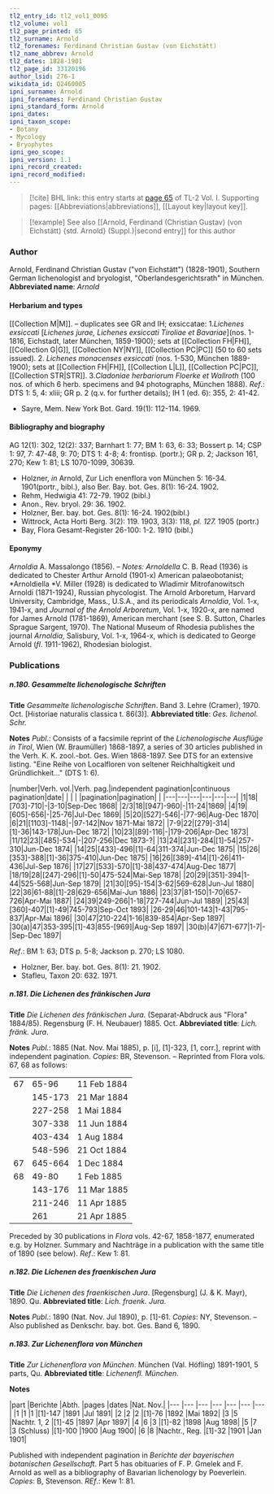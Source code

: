 ```yaml
---
tl2_entry_id: tl2_vol1_0095
tl2_volume: vol1
tl2_page_printed: 65
tl2_surname: Arnold
tl2_forenames: Ferdinand Christian Gustav (von Eichstätt)
tl2_name_abbrev: Arnold
tl2_dates: 1828-1901
tl2_page_id: 33120196
author_lsid: 276-1
wikidata_id: Q2460005
ipni_surname: Arnold
ipni_forenames: Ferdinand Christian Gustav
ipni_standard_form: Arnold
ipni_dates: 
ipni_taxon_scope: 
- Botany
- Mycology
- Bryophytes
ipni_geo_scope: 
ipni_version: 1.1
ipni_record_created: 
ipni_record_modified:
---
```



> [!cite] BHL link: this entry starts at [page 65](https://www.biodiversitylibrary.org/page/33120196) of TL-2 Vol. I.
> Supporting pages: [[Abbreviations|abbreviations]], [[Layout key|layout key]].

> [!example] See also [[Arnold, Ferdinand (Christian Gustav) (von Eichstätt) {std. Arnold} (Suppl.)|second entry]] for this author

### Author

Arnold, Ferdinand Christian Gustav ("von Eichstätt") (1828-1901), Southern German lichenologist and bryologist, "Oberlandesgerichtsrath" in München. 
**Abbreviated name**: *Arnold*

#### Herbarium and types

[[Collection M|M]]. – duplicates see GR and IH; exsiccatae: 1.*Lichenes exsiccati* \[*Lichenes jurae, Lichenes exsiccati Tiroliae et Bavariae*\](nos. 1-1816, Eichstadt, later München, 1859-1900); sets at [[Collection FH|FH]], [[Collection G|G]], [[Collection NY|NY]], [[Collection PC|PC]] (50 to 60 sets issued). 2. *Lichenes monacenses exsiccati* (nos. 1-530, München 1889-1900); sets at [[Collection FH|FH]], [[Collection L|L]], [[Collection PC|PC]], [[Collection STR|STR]]. 3.*Cladoniae herbariorum Floerke et Wallroth* (100 nos. of which 6 herb. specimens and 94 photographs, München 1888).
*Ref*.: DTS 1: 5, 4: xliii; GR p. 2 (q.v. for further details); IH 1 (ed. 6): 355, 2: 41-42.
- Sayre, Mem. New York Bot. Gard. 19(1): 112-114. 1969.

#### Bibliography and biography

AG 12(1): 302, 12(2): 337; Barnhart 1: 77; BM 1: 63, 6: 33; Bossert p. 14; CSP 1: 97, 7: 47-48, 9: 70; DTS 1: 4-8; 4: frontisp. (portr.); GR p. 2; Jackson 161, 270; Kew 1: 81; LS 1070-1099, 30639.
- Holzner, *in* Arnold, Zur Lich enenflora von München 5: 16-34. 1901(portr., bibl.), also Ber. Bay. bot. Ges. 8(1): 16-24. 1902.
- Rehm, Hedwigia 41: 72-79. 1902 (bibl.)
- Anon., Rev. bryol. 29: 36. 1902.
- Holzner, Ber. bay. bot. Ges. 8(1): 16-24. 1902(bibl.)
- Wittrock, Acta Horti Berg. 3(2): 119. 1903, 3(3): 118, *pl. 127.* 1905 (portr.)
- Bay, Flora Gesamt-Register 26-100: 1-2. 1910 (bibl.)

#### Eponymy

*Arnoldia* A. Massalongo (1856). – *Notes: Arnoldella* C. B. Read (1936) is dedicated to Chester Arthur Arnold (1901-x) American palaeobotanist; *Arnoldiella *V. Miller (1928) is dedicated to Wladimir Mitrofanowitsch Arnoldi (1871-1924), Russian phycologist.
The Arnold Arboretum, Harvard University, Cambridge, Mass., U.S.A., and its periodicals *Arnoldia*, Vol. 1-x, 1941-x, and *Journal of the Arnold Arboretum*, Vol. 1-x, 1920-x, are named for James Arnold (1781-1869), American merchant (see S. B. Sutton, Charles Sprague Sargent, 1970).
The National Museum of Rhodesia publishes the journal *Arnoldia*, Salisbury, Vol. 1-x, 1964-x, which is dedicated to George Arnold (*fl*. 1911-1962), Rhodesian biologist.

### Publications

##### n.180. Gesammelte lichenologische Schriften

**Title**
*Gesammelte lichenologische Schriften*. Band 3. Lehre (Cramer), 1970. Oct. \[Historiae naturalis classica t. 86(3)\].
**Abbreviated title**: *Ges. lichenol. Schr.*

**Notes**
*Publ*.: Consists of a facsimile reprint of the *Lichenologische Ausflüge in Tirol*, Wien (W. Braumüller) 1868-1897, a series of 30 articles published in the Verh. K. K. zool.-bot. Ges. Wien 1868-1897. See DTS for an extensive listing. "Eine Reihe von Localfloren von seltener Reichhaltigkeit und Gründlichkeit..." (DTS 1: 6).

|number|Verh. vol.|Verh. pag.|independent pagination|continuous pagination|date| | | | |pagination|pagination| |
|---|---|---|---|---|---|
|1|18|\[703\]-710|-|3-10|Sep-Dec 1868|
|2/3|18|\[947\]-960|-|11-24|1869|
|4|19|\[605\]-656|-|25-76|Jul-Dec 1869|
|5|20|\[527\]-546|-|77-96|Aug-Dec 1870|
|6|21|\[1103\]-1148|-|97-142|Nov 1871-Mai 1872|
|7-9|22|\[279\]-314|\[1\]-36|143-178|Jun-Dec 1872|
|10|23|\[89\]-116|-|179-206|Apr-Dec 1873|
|11/12|23|\[485\]-534|-|207-256|Dec 1873-?|
|13|24|\[231\]-284|\[1\]-54|257-310|Jun-Dec 1874|
|14|25|\[433\]-496|\[1\]-64|311-374|Jun-Dec 1875|
|15|26|\[353\]-388|\[1\]-36|375-410|Jun-Dec 1875|
|16|26|\[389\]-414|\[1\]-26|411-436|Jul-Sep 1876|
|17|27|\[533\]-570|\[1\]-38|437-474|Aug-Dec 1877|
|18/19|28|\[247\]-296|\[1\]-50|475-524|Mai-Sep 1878|
|20|29|\[351\]-394|1-44|525-568|Jun-Sep 1879|
|21|30|\[95\]-154|3-62|569-628|Jun-Jul 1880|
|22|36|61-88|\[1\]-28|629-656|Mai-Jun 1886|
|23|37|81-150|1-70|657-726|Apr-Mai 1887|
|24|39|249-266|1-18|727-744|Jun-Jul 1889|
|25|43|\[360\]-407|\[1\]-49|745-793|Sep-Oct 1893|
|26-29|46|101-143|1-43|795-837|Apr-Mai 1896|
|30|47|210-224|1-16|839-854|Apr-Sep 1897|
|30(a)|47|353-395|\[1\]-43|855-\[969\]|Aug-Sep 1897|
|30(b)|47|671-677|1-7|-|Sep-Dec 1897|

*Ref*.: BM 1: 63; DTS p. 5-8; Jackson p. 270; LS 1080.
- Holzner, Ber. bay. bot. Ges. 8(1): 21. 1902.
- Stafleu, Taxon 20: 632. 1971.

##### n.181. Die Lichenen des fränkischen Jura

**Title**
*Die Lichenen des fränkischen Jura*. (Separat-Abdruck aus "Flora" 1884/85). Regensburg (F. H. Neubauer) 1885. Oct.
**Abbreviated title**: *Lich. fränk. Jura*.

**Notes**
*Publ*.: 1885 (Nat. Nov. Mai 1885), p. \[i\], \[1\]-323, \[1, corr.\], reprint with independent pagination. *Copies*: BR, Stevenson. – Reprinted from Flora vols. 67, 68 as follows:

| | | |
|---|---|---|
|67|65-96|11 Feb 1884
||145-173|21 Mar 1884
||227-258|1 Mai 1884
||307-338|11 Jun 1884
||403-434|1 Aug 1884
||548-596|21 Oct 1884
|67|645-664|1 Dec 1884
|68|49-80|1 Feb 1885
||143-176|11 Mar 1885
||211-246|11 Apr 1885
||261|21 Apr 1885

Preceded by 30 publications in *Flora* vols. 42-67, 1858-1877, enumerated e.g. by Holzner. Summary and Nachträge in a publication with the same title of 1890 (see below).
*Ref*.: Kew 1: 81.

##### n.182. Die Lichenen des fraenkischen Jura

**Title**
*Die Lichenen des fraenkischen Jura*. \[Regensburg\] (J. & K. Mayr), 1890. Qu.
**Abbreviated title**: *Lich. fraenk. Jura*.

**Notes**
*Publ*.: 1890 (Nat. Nov. Jul 1890), p. \[1\]-61. *Copies*: NY, Stevenson. – Also published as Denkschr. bay. bot. Ges. Band 6, 1890.

##### n.183. Zur Lichenenflora von München

**Title**
*Zur Lichenenflora von München*. München (Val. Höfling) 1891-1901, 5 parts, Qu.
**Abbreviated title**: *Lichenenfl. München*.

**Notes**

|part	|Berichte	|Abth.	|pages	|dates	|Nat. Nov.|
|---	|---	|---	|---	|---	|---	|---	|
|1	|1	|1	|\[1\]-147	|1891	|Jul 1891|
|2	|2	|2	|\[1\]-76	|1892	|Mai 1892|
|3	|5	|Nachtr. 1, 2	|\[1\]-45	|1897	|Apr 1897|
|4	|6	|3	|\[1\]-82	|1898	|Aug 1898|
|5	|7	|3 (Schluss)	|\[1\]-100	|1900	|Aug 1900|
|6	|8	|Nachtr., Reg.	|\[1\]-32	|1901	|Jan 1901|

Published with independent pagination in *Berichte der bayerischen botanischen Gesellschaft*.
Part 5 has obituaries of F. P. Gmelek and F. Arnold as well as a bibliography of Bavarian lichenology by Poeverlein. *Copies*: B, Stevenson.
*REf*.: Kew 1: 81.

